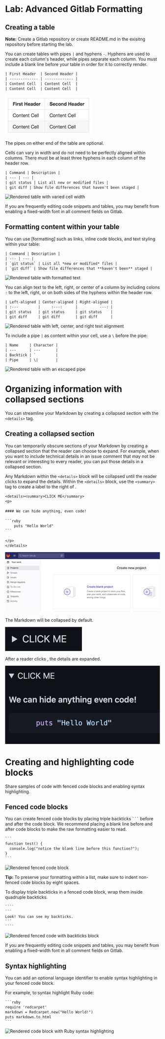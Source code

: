 
Lab: Advanced Gitlab Formatting
================================



Creating a table
------------------

**Note:** Create a Gitlab repository or create README.md in the exisitng repository before starting the lab.


You can create tables with pipes `|` and hyphens `-`. Hyphens are used
to create each column\'s header, while pipes separate each column. You
must include a blank line before your table in order for it to correctly
render.

    | First Header  | Second Header |
    | ------------- | ------------- |
    | Content Cell  | Content Cell  |
    | Content Cell  | Content Cell  |

![Rendered table](./images/table-basic-rendered.png)

The pipes on either end of the table are optional.

Cells can vary in width and do not need to be perfectly aligned within
columns. There must be at least three hyphens in each column of the
header row.

    | Command | Description |
    | --- | --- |
    | git status | List all new or modified files |
    | git diff | Show file differences that haven't been staged |

![Rendered table with varied cell
width](./images/table-varied-columns-rendered.png)

If you are frequently editing code snippets and tables, you may benefit
from enabling a fixed-width font in all comment fields on Gitlab.

Formatting content within your table
----------------------------------------------------------

You can use
[formatting]
such as links, inline code blocks, and text styling within your table:

    | Command | Description |
    | --- | --- |
    | `git status` | List all *new or modified* files |
    | `git diff` | Show file differences that **haven't been** staged |

![Rendered table with formatted
text](./images/table-inline-formatting-rendered.png)

You can align text to the left, right, or center of a column by
including colons `:` to the left, right, or on both sides of the hyphens
within the header row.

    | Left-aligned | Center-aligned | Right-aligned |
    | :---         |     :---:      |          ---: |
    | git status   | git status     | git status    |
    | git diff     | git diff       | git diff      |

![Rendered table with left, center, and right text
alignment](./images/table-aligned-text-rendered.png)

To include a pipe `|` as content within your cell, use a `\` before the
pipe:

    | Name     | Character |
    | ---      | ---       |
    | Backtick | `         |
    | Pipe     | \|        |

![Rendered table with an escaped
pipe](./images/table-escaped-character-rendered.png)




Organizing information with collapsed sections
==============================================


You can streamline your Markdown by creating a collapsed section with
the `<details>` tag.




Creating a collapsed section
------------------------------------------------------

You can temporarily obscure sections of your Markdown by creating a
collapsed section that the reader can choose to expand. For example,
when you want to include technical details in an issue comment that may
not be relevant or interesting to every reader, you can put those
details in a collapsed section.

Any Markdown within the `<details>` block will be collapsed until the
reader clicks to expand the details. Within the `<details>` block, use
the `<summary>` tag to create a label to the right of .

````
<details><summary>CLICK ME</summary>
<p>

#### We can hide anything, even code!

```ruby
    puts "Hello World"
```

</p>
</details>
````

![](./images/4.png)


The Markdown will be collapsed by default.

![Rendered collapsed](./images/collapsed-section-view.png)

After a reader clicks , the details are expanded.

![Rendered open](./images/open-collapsed-section.png)



Creating and highlighting code blocks
=====================================


Share samples of code with fenced code blocks and enabling syntax
highlighting.


Fenced code blocks
----------------------------------------------------

You can create fenced code blocks by placing triple backticks
```` ``` ```` before and after the code block. We recommend placing a
blank line before and after code blocks to make the raw formatting
easier to read.

    ```
    function test() {
      console.log("notice the blank line before this function?");
    }
    ```

![Rendered fenced code
block](./images/fenced-code-block-rendered.png)


**Tip:** To preserve your formatting within a list, make sure to indent
non-fenced code blocks by eight spaces.


To display triple backticks in a fenced code block, wrap them inside
quadruple backticks.

    ````
    ```
    Look! You can see my backticks.
    ```
    ````

![Rendered fenced code with backticks
block](./images/fenced-code-show-backticks-rendered.png)

If you are frequently editing code snippets and tables, you may benefit
from enabling a fixed-width font in all comment fields on Gitlab.


Syntax highlighting
------------------------------------------------------

You can add an optional language identifier to enable syntax
highlighting in your fenced code block.

For example, to syntax highlight Ruby code:

    ```ruby
    require 'redcarpet'
    markdown = Redcarpet.new("Hello World!")
    puts markdown.to_html
    ```

![Rendered code block with Ruby syntax
highlighting](./images/code-block-syntax-highlighting-rendered.png)


